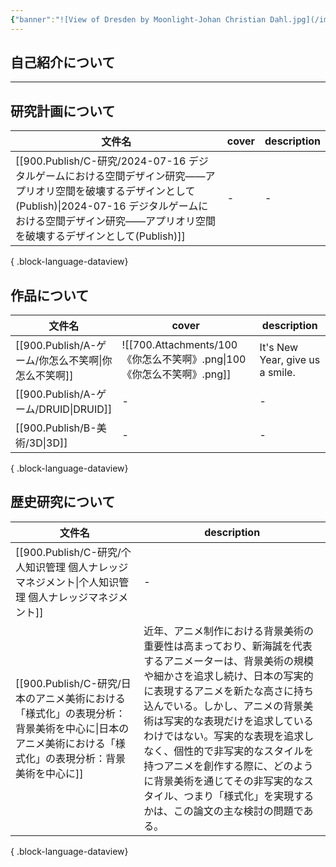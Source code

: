 ```yaml
---
{"banner":"![View of Dresden by Moonlight-Johan Christian Dahl.jpg](/img/user/700.Attachments/710.Banners/View%20of%20Dresden%20by%20Moonlight-Johan%20Christian%20Dahl.jpg)","dg-publish":true,"dg-home":"true","cssclasses":["cards"],"permalink":"/000-homepage/000-homepage-publish/","tags":["gardenEntry"],"dgPassFrontmatter":true}
---
```


## 自己紹介について


---
## 研究計画について
| 文件名                                                                                                                                                | cover | description |
| -------------------------------------------------------------------------------------------------------------------------------------------------- | ----- | ----------- |
| [[900.Publish/C-研究/2024-07-16 デジタルゲームにおける空間デザイン研究——アプリオリ空間を破壊するデザインとして(Publish)\|2024-07-16 デジタルゲームにおける空間デザイン研究——アプリオリ空間を破壊するデザインとして(Publish)]] | \-    | \-          |

{ .block-language-dataview}

## 作品について
| 文件名                                     | cover                                                   | description                     |
| --------------------------------------- | ------------------------------------------------------- | ------------------------------- |
| [[900.Publish/A-ゲーム/你怎么不笑啊\|你怎么不笑啊]] | ![[700.Attachments/100 《你怎么不笑啊》.png\|100 《你怎么不笑啊》.png]] | It's New Year, give us a smile. |
| [[900.Publish/A-ゲーム/DRUID\|DRUID]]   | \-                                                      | \-                              |
| [[900.Publish/B-美術/3D\|3D]]          | \-                                                      | \-                              |

{ .block-language-dataview}

## 歴史研究について
| 文件名                                                                                      | description                                                                                                                                                                                                                     |
| ---------------------------------------------------------------------------------------- | ------------------------------------------------------------------------------------------------------------------------------------------------------------------------------------------------------------------------------- |
| [[900.Publish/C-研究/个人知识管理 個人ナレッジマネジメント\|个人知识管理 個人ナレッジマネジメント]]                         | \-                                                                                                                                                                                                                              |
| [[900.Publish/C-研究/日本のアニメ美術における「様式化」の表現分析：背景美術を中心に\|日本のアニメ美術における「様式化」の表現分析：背景美術を中心に]] | 近年、アニメ制作における背景美術の重要性は高まっており、新海誠を代表するアニメーターは、背景美術の規模や細かさを追求し続け、日本の写実的に表現するアニメを新たな高さに持ち込んでいる。しかし、アニメの背景美術は写実的な表現だけを追求しているわけではない。写実的な表現を追求しなく、個性的で非写実的なスタイルを持つアニメを創作する際に、どのように背景美術を通じてその非写実的なスタイル、つまり「様式化」を実現するかは、この論文の主な検討の問題である。 |

{ .block-language-dataview}
